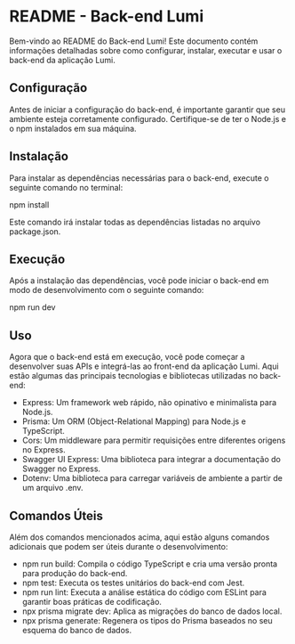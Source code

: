# README - Back-end Lumi

Bem-vindo ao README do Back-end Lumi! Este documento contém informações detalhadas sobre como configurar, instalar, executar e usar o back-end da aplicação Lumi.

## Configuração

Antes de iniciar a configuração do back-end, é importante garantir que seu ambiente esteja corretamente configurado. Certifique-se de ter o Node.js e o npm instalados em sua máquina.

## Instalação

Para instalar as dependências necessárias para o back-end, execute o seguinte comando no terminal:

npm install

Este comando irá instalar todas as dependências listadas no arquivo package.json.

## Execução

Após a instalação das dependências, você pode iniciar o back-end em modo de desenvolvimento com o seguinte comando:

npm run dev


## Uso

Agora que o back-end está em execução, você pode começar a desenvolver suas APIs e integrá-las ao front-end da aplicação Lumi. Aqui estão algumas das principais tecnologias e bibliotecas utilizadas no back-end:

- Express: Um framework web rápido, não opinativo e minimalista para Node.js.
- Prisma: Um ORM (Object-Relational Mapping) para Node.js e TypeScript.
- Cors: Um middleware para permitir requisições entre diferentes origens no Express.
- Swagger UI Express: Uma biblioteca para integrar a documentação do Swagger no Express.
- Dotenv: Uma biblioteca para carregar variáveis de ambiente a partir de um arquivo .env.

## Comandos Úteis

Além dos comandos mencionados acima, aqui estão alguns comandos adicionais que podem ser úteis durante o desenvolvimento:

- npm run build: Compila o código TypeScript e cria uma versão pronta para produção do back-end.
- npm test: Executa os testes unitários do back-end com Jest.
- npm run lint: Executa a análise estática do código com ESLint para garantir boas práticas de codificação.
- npx prisma migrate dev: Aplica as migrações do banco de dados local.
- npx prisma generate: Regenera os tipos do Prisma baseados no seu esquema do banco de dados.
